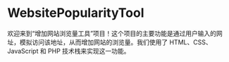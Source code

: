 # WebsitePopularityTool
欢迎来到“增加网站浏览量工具”项目！这个项目的主要功能是通过用户输入的网址，模拟访问该地址，从而增加网站的浏览量。我们使用了 HTML、CSS、JavaScript 和 PHP 技术栈来实现这一功能。

